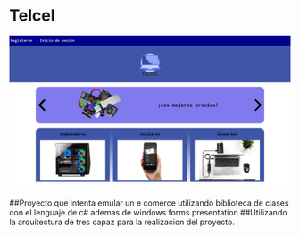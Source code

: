 # Telcel

![Texto alternativo](Telcel/recursos/preview.png)

##Proyecto que intenta emular un e comerce utilizando biblioteca de clases con el lenguaje de c# ademas de windows forms presentation
##Utilizando la arquitectura de tres capaz para la realizacion del proyecto.
